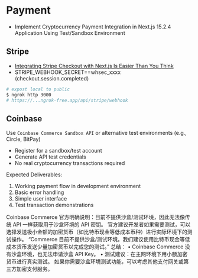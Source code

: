 
# Payment

- Implement Cryptocurrency Payment Integration in Next.js 15.2.4 Application Using Test/Sandbox Environment

## Stripe

- [Integrating Stripe Checkout with Next.js Is Easier Than You Think](https://hackernoon.com/integrating-stripe-checkout-with-nextjs-is-easier-than-you-think)
- STRIPE_WEBHOOK_SECRET==whsec_xxxx (checkout.session.completed)

```bash
# expost local to public
$ ngrok http 3000
# https://...ngrok-free.app/api/stripe/webhook
```

## 


## Coinbase

Use `Coinbase Commerce Sandbox API` or alternative test environments (e.g., Circle, BitPay)
- Register for a sandbox/test account
- Generate API test credentials
- No real cryptocurrency transactions required

Expected Deliverables:
1. Working payment flow in development environment
2. Basic error handling
3. Simple user interface
4. Test transaction demonstrations

Coinbase Commerce 官方明确说明：目前不提供沙盒/测试环境，因此无法像传统 API 一样获取用于沙盒环境的 API 密钥。
官方建议开发者如果需要测试，可以选择发送极小金额的加密货币（如比特币现金等低成本币种）进行实际环境下的测试操作。
		“Commerce 目前不提供沙盒/测试环境。我们建议使用比特币现金等低成本货币发送少量加密货币以完成您的测试。”
总结：
	•	Coinbase Commerce 没有沙盒环境，也无法申请沙盒 API Key。
	•	测试建议：在主网环境下用小额加密货币进行真实测试。
如果你需要沙盒环境测试功能，可以考虑其他支付网关或第三方加密支付服务。
